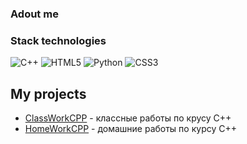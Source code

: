 ### Adout me
### Stack technologies
![C++](https://img.shields.io/badge/c++-%2300599C.svg?style=for-the-badge&logo=c%2B%2B&logoColor=white) ![HTML5](https://img.shields.io/badge/html5-%23E34F26.svg?style=for-the-badge&logo=html5&logoColor=white) ![Python](https://img.shields.io/badge/python-3670A0?style=for-the-badge&logo=python&logoColor=ffdd54) ![CSS3](https://img.shields.io/badge/css3-%231572B6.svg?style=for-the-badge&logo=css3&logoColor=white)

## My projects
- [ClassWorkCPP](https://github.com/rqwhy/ClassWorkCPP) - классные работы по крусу C++
- [HomeWorkCPP](https://github.com/rqwhy/HomeWorkCPP/blob/main/README.md) - домашние работы по курсу C++
